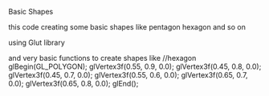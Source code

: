 Basic Shapes

this code creating some basic shapes like pentagon hexagon and so on 
 
using Glut library

and very basic functions to create shapes like 
//hexagon
	glBegin(GL_POLYGON);
		glVertex3f(0.55, 0.9, 0.0);
		glVertex3f(0.45, 0.8, 0.0);
		glVertex3f(0.45, 0.7, 0.0);
		glVertex3f(0.55, 0.6, 0.0);
		glVertex3f(0.65, 0.7, 0.0);
		glVertex3f(0.65, 0.8, 0.0);
	glEnd();
